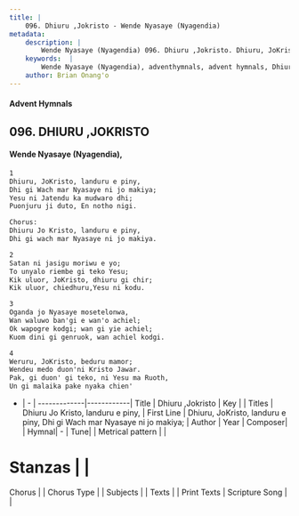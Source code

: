 ```yaml
---
title: |
    096. Dhiuru ,Jokristo - Wende Nyasaye (Nyagendia)
metadata:
    description: |
        Wende Nyasaye (Nyagendia) 096. Dhiuru ,Jokristo. Dhiuru, JoKristo, landuru e piny, Dhi gi Wach mar Nyasaye ni jo makiya; Yesu ni Jatendu ka mudwaro dhi; Puonjuru ji duto, En notho nigi.  Chorus: Dhiuru Jo Kristo, landuru e piny, Dhi gi wach mar Nyasaye ni jo makiya.  
    keywords:  |
        Wende Nyasaye (Nyagendia), adventhymnals, advent hymnals, Dhiuru ,Jokristo, Dhiuru, JoKristo, landuru e piny, Dhi gi Wach mar Nyasaye ni jo makiya;. Dhiuru Jo Kristo, landuru e piny,
    author: Brian Onang'o
---
```


#### Advent Hymnals
## 096. DHIURU ,JOKRISTO
####  Wende Nyasaye (Nyagendia),

```txt
1
Dhiuru, JoKristo, landuru e piny,
Dhi gi Wach mar Nyasaye ni jo makiya;
Yesu ni Jatendu ka mudwaro dhi;
Puonjuru ji duto, En notho nigi.

Chorus:
Dhiuru Jo Kristo, landuru e piny,
Dhi gi wach mar Nyasaye ni jo makiya.

2
Satan ni jasigu moriwu e yo;
To unyalo riembe gi teko Yesu;
Kik uluor, JoKristo, dhiuru gi chir;
Kik uluor, chiedhuru,Yesu ni kodu.

3
Oganda jo Nyasaye mosetelonwa,
Wan waluwo ban'gi e wan'o achiel;
Ok wapogre kodgi; wan gi yie achiel;
Kuom dini gi genruok, wan achiel kodgi.

4
Weruru, JoKristo, beduru mamor;
Wendeu medo duon'ni Kristo Jawar.
Pak, gi duon' gi teko, ni Yesu ma Ruoth,
Un gi malaika pake nyaka chien'


```

- |   -  |
-------------|------------|
Title | Dhiuru ,Jokristo |
Key |  |
Titles | Dhiuru Jo Kristo, landuru e piny, |
First Line | Dhiuru, JoKristo, landuru e piny, Dhi gi Wach mar Nyasaye ni jo makiya; |
Author | 
Year | 
Composer| |
Hymnal|  - |
Tune|  |
Metrical pattern | |
# Stanzas |  |
Chorus |  |
Chorus Type |  |
Subjects | |
Texts |  |
Print Texts | 
Scripture Song |  |
    
